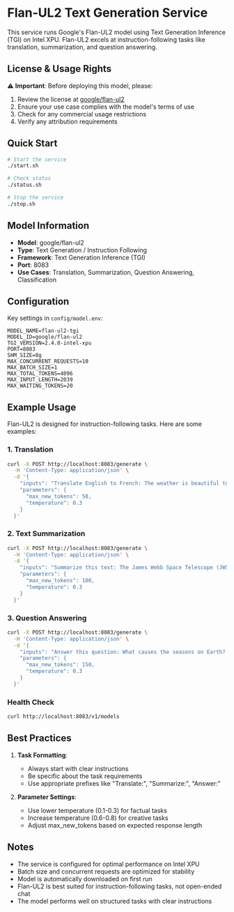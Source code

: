 # Flan-UL2 Text Generation Service

This service runs Google's Flan-UL2 model using Text Generation Inference (TGI) on Intel XPU. Flan-UL2 excels at instruction-following tasks like translation, summarization, and question answering.

## License & Usage Rights

⚠️ **Important**: Before deploying this model, please:
1. Review the license at [google/flan-ul2](https://huggingface.co/google/flan-ul2)
2. Ensure your use case complies with the model's terms of use
3. Check for any commercial usage restrictions
4. Verify any attribution requirements

## Quick Start

```bash
# Start the service
./start.sh

# Check status
./status.sh

# Stop the service
./stop.sh
```

## Model Information

- **Model**: google/flan-ul2
- **Type**: Text Generation / Instruction Following
- **Framework**: Text Generation Inference (TGI)
- **Port**: 8083
- **Use Cases**: Translation, Summarization, Question Answering, Classification

## Configuration

Key settings in `config/model.env`:
```env
MODEL_NAME=flan-ul2-tgi
MODEL_ID=google/flan-ul2
TGI_VERSION=2.4.0-intel-xpu
PORT=8083
SHM_SIZE=8g
MAX_CONCURRENT_REQUESTS=10
MAX_BATCH_SIZE=1
MAX_TOTAL_TOKENS=4096
MAX_INPUT_LENGTH=2039
MAX_WAITING_TOKENS=20
```

## Example Usage

Flan-UL2 is designed for instruction-following tasks. Here are some examples:

### 1. Translation
```bash
curl -X POST http://localhost:8083/generate \
  -H 'Content-Type: application/json' \
  -d '{
    "inputs": "Translate English to French: The weather is beautiful today.",
    "parameters": {
      "max_new_tokens": 50,
      "temperature": 0.3
    }
  }'
```

### 2. Text Summarization
```bash
curl -X POST http://localhost:8083/generate \
  -H 'Content-Type: application/json' \
  -d '{
    "inputs": "Summarize this text: The James Webb Space Telescope (JWST) is the largest optical telescope in space. It was launched in December 2021 and is designed to conduct infrared astronomy. Its capabilities allow it to see objects too early, distant, or faint for the Hubble Space Telescope.",
    "parameters": {
      "max_new_tokens": 100,
      "temperature": 0.3
    }
  }'
```

### 3. Question Answering
```bash
curl -X POST http://localhost:8083/generate \
  -H 'Content-Type: application/json' \
  -d '{
    "inputs": "Answer this question: What causes the seasons on Earth? Provide a detailed explanation.",
    "parameters": {
      "max_new_tokens": 150,
      "temperature": 0.3
    }
  }'
```

### Health Check
```bash
curl http://localhost:8083/v1/models
```

## Best Practices

1. **Task Formatting**:
   - Always start with clear instructions
   - Be specific about the task requirements
   - Use appropriate prefixes like "Translate:", "Summarize:", "Answer:"

2. **Parameter Settings**:
   - Use lower temperature (0.1-0.3) for factual tasks
   - Increase temperature (0.6-0.8) for creative tasks
   - Adjust max_new_tokens based on expected response length

## Notes

- The service is configured for optimal performance on Intel XPU
- Batch size and concurrent requests are optimized for stability
- Model is automatically downloaded on first run
- Flan-UL2 is best suited for instruction-following tasks, not open-ended chat
- The model performs well on structured tasks with clear instructions
